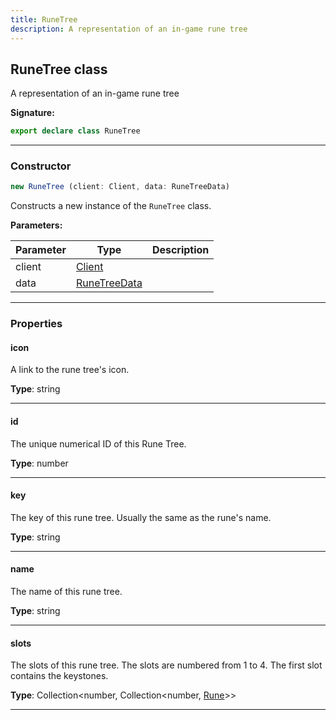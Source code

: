 ```yaml
---
title: RuneTree
description: A representation of an in-game rune tree
---
```


## RuneTree class

A representation of an in-game rune tree

**Signature:**

```ts
export declare class RuneTree 
```

---

### Constructor

```ts
new RuneTree (client: Client, data: RuneTreeData)
```

Constructs a new instance of the `RuneTree` class.

**Parameters:**

| Parameter | Type | Description |
| --------- | ---- | ----------- |
| client | [Client](/shieldbow/api/Client.md) |  |
| data | [RuneTreeData](/shieldbow/api/RuneTreeData.md) |  |
---

### Properties

#### icon

A link to the rune tree's icon.



**Type**: string

---

#### id

The unique numerical ID of this Rune Tree.



**Type**: number

---

#### key

The key of this rune tree. Usually the same as the rune's name.



**Type**: string

---

#### name

The name of this rune tree.



**Type**: string

---

#### slots

The slots of this rune tree. The slots are numbered from 1 to 4. The first slot contains the keystones.



**Type**: Collection\<number, Collection\<number, [Rune](/shieldbow/api/Rune.md)\>\>

---

